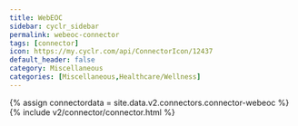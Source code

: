 ```yaml
---
title: WebEOC
sidebar: cyclr_sidebar
permalink: webeoc-connector
tags: [connector]
icon: https://my.cyclr.com/api/ConnectorIcon/12437
default_header: false
category: Miscellaneous
categories: [Miscellaneous,Healthcare/Wellness]
---
```

{% assign connectordata = site.data.v2.connectors.connector-webeoc %}
{% include v2/connector/connector.html %}	